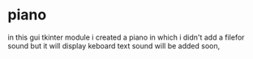 # piano
in this gui tkinter module i created a piano 
in which i didn't add a filefor sound
but it will display keboard text
sound will be added soon,
